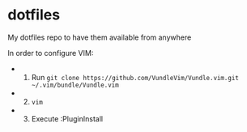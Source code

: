 # dotfiles
My dotfiles repo to have them available from anywhere

In order to configure VIM:

- 1. Run `git clone https://github.com/VundleVim/Vundle.vim.git ~/.vim/bundle/Vundle.vim`
- 2. `vim`
- 3. Execute :PluginInstall

